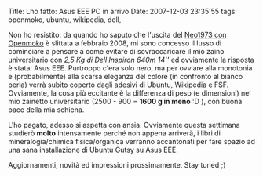 Title: Lho fatto: Asus EEE PC in arrivo
Date:  2007-12-03 23:35:55
tags: openmoko, ubuntu, wikipedia, dell,

Non ho resistito: da quando ho saputo che l'uscita del [Neo1973
con Openmoko][1] è slittata a febbraio 2008, mi sono concesso il lusso di
cominciare a pensare a come evitare di sovraccaricare il mio zaino
universitario con _2,5 Kg di Dell Inspiron 640m 14''_ ed ovviamente la risposta
è stata: Asus EEE. Purtroppo c'era solo nero, ma per ovviare alla monotonia e
(probabilmente) alla scarsa eleganza del colore (in confronto al bianco perla)
verrà subito coperto dagli adesivi di Ubuntu, Wikipedia e FSF. Ovviamente, la
cosa più eccitante è la differenza di peso (e dimensioni) nel mio zainetto
universitario (2500 - 900 = **1600 g in meno** :D ), con buona pace della mia
schiena.


L'ho pagato, adesso si aspetta con ansia. Ovviamente questa settimana studierò
**molto** intensamente perché non appena arriverà, i libri di
mineralogia/chimica fisica/organica verranno accantonati per fare spazio ad
una sana installazione di Ubuntu Gutsy su Asus EEE.


Aggiornamenti, novità ed impressioni prossimamente. Stay tuned ;)

   [1]: http://www.openmoko.org/
